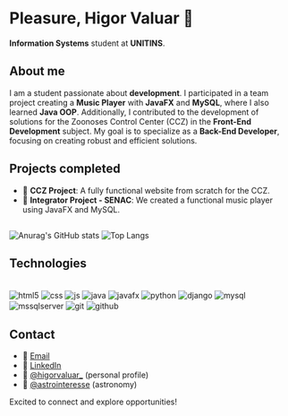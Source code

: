# Pleasure, Higor Valuar 🤝

**Information Systems** student at **UNITINS**.

## About me

I am a student passionate about **development**. I participated in a team project creating a **Music Player** with **JavaFX** and **MySQL**, where I also learned **Java OOP**. Additionally, I contributed to the development of solutions for the Zoonoses Control Center (CCZ) in the **Front-End Development** subject. My goal is to specialize as a **Back-End Developer**, focusing on creating robust and efficient solutions.

## Projects completed

- 📁 **CCZ Project**: A fully functional website from scratch for the CCZ.
- 📁 **Integrator Project - SENAC**: We created a functional music player using JavaFX and MySQL.

##
![Anurag's GitHub stats](https://github-readme-stats.vercel.app/api?username=higorvaluar&show_icons=true&theme=dark)
![Top Langs](https://github-readme-stats.vercel.app/api/top-langs/?username=higorvaluar&hide_progress=false&icons=true&theme=dark)

## Technologies
<div style = "display: inline_block"></br>
    <img align = "center" alt = "html5" src = "https://img.shields.io/badge/HTML-239120?style=for-the-badge&logo=html5&logoColor=white">
    <img align = "center" alt = "css" src = "https://img.shields.io/badge/CSS-239120?&style=for-the-badge&logo=css3&logoColor=white">
    <img align = "center" alt = "js" src = "https://img.shields.io/badge/JavaScript-F7DF1E?style=for-the-badge&logo=javascript&logoColor=black">
    <img align = "center" alt = "java" src = "https://img.shields.io/badge/Java-ED8B00?style=for-the-badge&logo=openjdk&logoColor=white">
    <img align = "center" alt = "javafx" src = "https://img.shields.io/badge/javafx-%23FF0000.svg?style=for-the-badge&logo=javafx&logoColor=white">
    <img align = "center" alt = "python" src = "https://img.shields.io/badge/Python-3776AB?style=for-the-badge&logo=python&logoColor=white">
    <img align = "center" alt = "django" src = "https://img.shields.io/badge/django-%23092E20.svg?style=for-the-badge&logo=django&logoColor=white">
    <img align = "center" alt = "mysql" src = "https://img.shields.io/badge/MySQL-00000F?style=for-the-badge&logo=mysql&logoColor=white">
    <img align = "center" alt = "mssqlserver" src = "https://img.shields.io/badge/Microsoft%20SQL%20Server-CC2927?style=for-the-badge&logo=microsoft%20sql%20server&logoColor=white">
    <img align = "center" alt = "git" src = "https://img.shields.io/badge/GIT-E44C30?style=for-the-badge&logo=git&logoColor=white">
    <img align = "center" alt = "github" src = "https://img.shields.io/badge/GitHub-100000?style=for-the-badge&logo=github&logoColor=white">  
</div>

## Contact

- 📧 [Email](mailto:higorvb2001@gmail.com)
- 💼 [LinkedIn](https://www.linkedin.com/in/higorvb/)
- 📸 [@higorvaluar_](https://www.instagram.com/higorvaluar_) (personal profile)
- 🌌 [@astrointeresse](https://www.instagram.com/astrointeresse/) (astronomy)

Excited to connect and explore opportunities!
